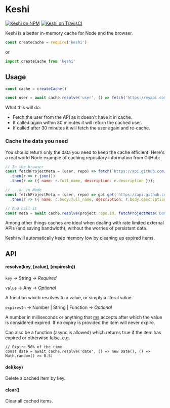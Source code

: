 # Keshi

[![Keshi on NPM](https://img.shields.io/npm/v/keshi.svg)](https://www.npmjs.com/package/keshi)
[![Keshi on TravisCI](https://travis-ci.org/DominicTobias/keshi.svg?branch=master)](https://travis-ci.org/DominicTobias/keshi)

Keshi is a better in-memory cache for Node and the browser.

```js
const createCache = require('keshi')
```

or

```js
import createCache from 'keshi'
```

<h2>Usage</h2>

```js
const cache = createCache()

const user = await cache.resolve('user', () => fetch('https://myapi.com/user'), '30 mins')
```

What this will do:

- Fetch the user from the API as it doesn't have it in cache.
- If called again within 30 minutes it will return the cached user.
- If called after 30 minutes it will fetch the user again and re-cache.

<h3>Cache the data you need</h3>

You should return only the data you need to keep the cache efficient. Here's a real world Node example of caching repository information from GitHub:

```js
// In the browser
const fetchProjectMeta = (user, repo) => fetch(`https://api.github.com/repos/${user}/${repo}`)
  .then(r => r.json())
  .then(r => ({ name: r.full_name, description: r.description }));

// ...or in Node
const fetchProjectMeta = (user, repo) => got.get(`https://api.github.com/repos/${user}/${repo}`, { json: true })
  .then(r => ({ name: r.body.full_name, description: r.body.description }));

// And call it
const meta = await cache.resolve(project.repo.id, fetchProjectMeta('DominicTobias', 'keshi'), '1 hour');
```

Among other things caches are ideal when dealing with rate limited external APIs (and saving bandwidth), without the worries of persistant data.

Keshi will automatically keep memory low by cleaning up expired items.

<h2>API</h2>

<h4>resolve(key, [value], [expiresIn])</h4>

`key` &rarr; String &rarr; *Required*

`value` &rarr; Any &rarr; *Optional*

A function which resolves to a value, or simply a literal value.

`expiresIn` &rarr; Number | String | Function &rarr; *Optional*

A number in milliseconds or anything that [ms](https://www.npmjs.com/package/ms) accepts after which the value is considered expired. If no expiry is provided the item will never expire.

Can also be a function (async is allowed) which returns true if the item has expired or otherwise false. e.g.

```
// Expire 50% of the time.
const date = await cache.resolve('date', () => new Date(), () => Math.random() >= 0.5)
```

<h4>del(key)</h4>

Delete a cached item by key.

<h4>clear()</h4>

Clear all cached items.
